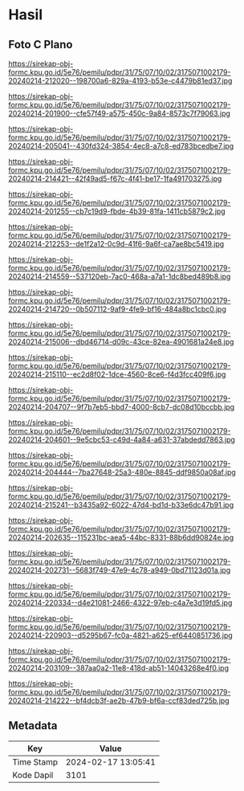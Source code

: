 # Hasil

## Foto C Plano

https://sirekap-obj-formc.kpu.go.id/5e76/pemilu/pdpr/31/75/07/10/02/3175071002179-20240214-212020--198700a6-829a-4193-b53e-c4479b81ed37.jpg

https://sirekap-obj-formc.kpu.go.id/5e76/pemilu/pdpr/31/75/07/10/02/3175071002179-20240214-201900--cfe57f49-a575-450c-9a84-8573c7f79063.jpg

https://sirekap-obj-formc.kpu.go.id/5e76/pemilu/pdpr/31/75/07/10/02/3175071002179-20240214-205041--430fd324-3854-4ec8-a7c8-ed783bcedbe7.jpg

https://sirekap-obj-formc.kpu.go.id/5e76/pemilu/pdpr/31/75/07/10/02/3175071002179-20240214-214421--42f49ad5-f67c-4f41-be17-1fa491703275.jpg

https://sirekap-obj-formc.kpu.go.id/5e76/pemilu/pdpr/31/75/07/10/02/3175071002179-20240214-201255--cb7c19d9-fbde-4b39-81fa-1411cb5879c2.jpg

https://sirekap-obj-formc.kpu.go.id/5e76/pemilu/pdpr/31/75/07/10/02/3175071002179-20240214-212253--de1f2a12-0c9d-41f6-9a6f-ca7ae8bc5419.jpg

https://sirekap-obj-formc.kpu.go.id/5e76/pemilu/pdpr/31/75/07/10/02/3175071002179-20240214-214559--537120eb-7ac0-468a-a7a1-1dc8bed489b8.jpg

https://sirekap-obj-formc.kpu.go.id/5e76/pemilu/pdpr/31/75/07/10/02/3175071002179-20240214-214720--0b507112-9af9-4fe9-bf16-484a8bc1cbc0.jpg

https://sirekap-obj-formc.kpu.go.id/5e76/pemilu/pdpr/31/75/07/10/02/3175071002179-20240214-215006--dbd46714-d09c-43ce-82ea-4901681a24e8.jpg

https://sirekap-obj-formc.kpu.go.id/5e76/pemilu/pdpr/31/75/07/10/02/3175071002179-20240214-215110--ec2d8f02-1dce-4560-8ce6-f4d3fcc409f6.jpg

https://sirekap-obj-formc.kpu.go.id/5e76/pemilu/pdpr/31/75/07/10/02/3175071002179-20240214-204707--9f7b7eb5-bbd7-4000-8cb7-dc08d10bccbb.jpg

https://sirekap-obj-formc.kpu.go.id/5e76/pemilu/pdpr/31/75/07/10/02/3175071002179-20240214-204601--9e5cbc53-c49d-4a84-a631-37abdedd7863.jpg

https://sirekap-obj-formc.kpu.go.id/5e76/pemilu/pdpr/31/75/07/10/02/3175071002179-20240214-204444--7ba27648-25a3-480e-8845-ddf9850a08af.jpg

https://sirekap-obj-formc.kpu.go.id/5e76/pemilu/pdpr/31/75/07/10/02/3175071002179-20240214-215241--b3435a92-6022-47d4-bd1d-b33e6dc47b91.jpg

https://sirekap-obj-formc.kpu.go.id/5e76/pemilu/pdpr/31/75/07/10/02/3175071002179-20240214-202635--115231bc-aea5-44bc-8331-88b6dd90824e.jpg

https://sirekap-obj-formc.kpu.go.id/5e76/pemilu/pdpr/31/75/07/10/02/3175071002179-20240214-202731--5683f749-47e9-4c78-a949-0bd71123d01a.jpg

https://sirekap-obj-formc.kpu.go.id/5e76/pemilu/pdpr/31/75/07/10/02/3175071002179-20240214-220334--d4e21081-2466-4322-97eb-c4a7e3d19fd5.jpg

https://sirekap-obj-formc.kpu.go.id/5e76/pemilu/pdpr/31/75/07/10/02/3175071002179-20240214-220903--d5295b67-fc0a-4821-a625-ef6440851736.jpg

https://sirekap-obj-formc.kpu.go.id/5e76/pemilu/pdpr/31/75/07/10/02/3175071002179-20240214-203109--387aa0a2-11e8-418d-ab51-14043268e4f0.jpg

https://sirekap-obj-formc.kpu.go.id/5e76/pemilu/pdpr/31/75/07/10/02/3175071002179-20240214-214222--bf4dcb3f-ae2b-47b9-bf6a-ccf83ded725b.jpg


## Metadata

| Key        | Value               |
| ---------- | ------------------- |
| Time Stamp | 2024-02-17 13:05:41 |
| Kode Dapil | 3101                |



